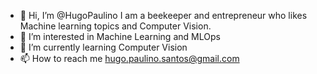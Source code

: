 - 👋 Hi, I’m @HugoPaulino I am a beekeeper and entrepreneur who likes Machine learning topics and Computer Vision.
- 👀 I’m interested in Machine Learning and MLOps
- 🌱 I’m currently learning Computer Vision 
- 📫 How to reach me hugo.paulino.santos@gmail.com

<!---
HugoPaulino/HugoPaulino is a ✨ special ✨ repository because its `README.md` (this file) appears on your GitHub profile.
You can click the Preview link to take a look at your changes.
--->
